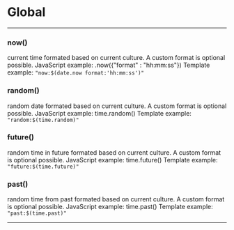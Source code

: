 # Global





* * *

### now() 

current time formated based on current culture. A custom format is optional possible.
JavaScript example: .now({"format" : "hh:mm:ss"})
Template example: `"now:$(date.now format:'hh:mm:ss')"`



### random() 

random date formated based on current culture. A custom format is optional possible.
JavaScript example: time.random()
Template example: `"random:$(time.random)"`



### future() 

random time in future formated based on current culture. A custom format is optional possible.
JavaScript example: time.future()
Template example: `"future:$(time.future)"`



### past() 

random time from past formated based on current culture. A custom format is optional possible.
JavaScript example: time.past()
Template example: `"past:$(time.past)"`




* * *










